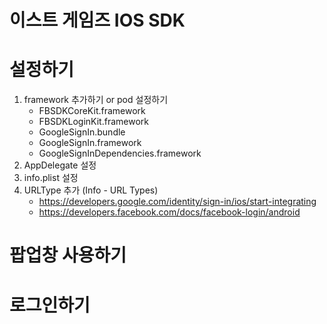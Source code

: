# 이스트 게임즈 IOS SDK

# 설정하기

1. framework 추가하기 or pod 설정하기
    * FBSDKCoreKit.framework
    * FBSDKLoginKit.framework
    * GoogleSignIn.bundle
    * GoogleSignIn.framework
    * GoogleSignInDependencies.framework
2. AppDelegate 설정
3. info.plist 설정
4. URLType 추가 (Info - URL Types)
    * https://developers.google.com/identity/sign-in/ios/start-integrating
    * https://developers.facebook.com/docs/facebook-login/android

# 팝업창 사용하기

# 로그인하기